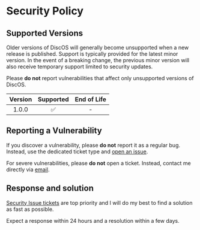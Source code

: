 # Security Policy

## Supported Versions

Older versions of DiscOS will generally become unsupported when a new release is published. Support is typically provided for the latest minor version. In the event of a breaking change, the previous minor version will also receive temporary support limited to security updates.

Please **do not** report vulnerabilities that affect only unsupported versions of DiscOS.

| Version | Supported          | End of Life  |
| :-----: | :----------------: | :----------: |
| 1.0.0   | :white_check_mark: | -            |

## Reporting a Vulnerability

If you discover a vulnerability, please **do not** report it as a regular bug. Instead, use the dedicated ticket type and [open an issue](https://github.com/BrNi05/DiscOS/issues).

For severe vulnerabilities, please **do not** open a ticket. Instead, contact me directly via [email](mailto:szocsbarnabas8@gmail.com).

## Response and solution

[Security Issue tickets](https://github.com/BrNi05/DiscOS/issues?q=is%3Aissue%20state%3Aopen%20label%3ASECURITY) are top priority and I will do my best to find a solution as fast as possible.

Expect a response within 24 hours and a resolution within a few days.
